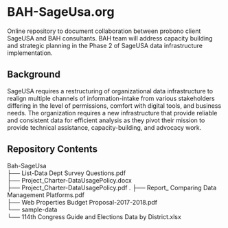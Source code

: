 # BAH-SageUsa.org

Online repository to document collaboration between probono client SageUSA and BAH consultants.  BAH team will address capacity building and strategic planning in the Phase 2 of SageUSA data infrastructure implementation.  

## Background

SageUSA requires a restructuring of organizational data infrastructure to realign multiple
channels of information-intake from various stakeholders differing in the level of permissions,
comfort with digital tools, and business needs. The organization requires a new infrastructure
that provide reliable and consistent data for efficient analysis as they pivot their mission to
provide technical assistance, capacity-building, and advocacy work.  

## Repository Contents  

Bah-SageUsa  
├── List-Data Dept Survey Questions.pdf   
├── Project_Charter-DataUsagePolicy.docx    
├── Project_Charter-DataUsagePolicy.pdf . 
├── Report_ Comparing Data Management Platforms.pdf  
├── Web Properties Budget Proposal-2017-2018.pdf   
└── sample-data   
    └── 114th Congress Guide and Elections Data by District.xlsx   
